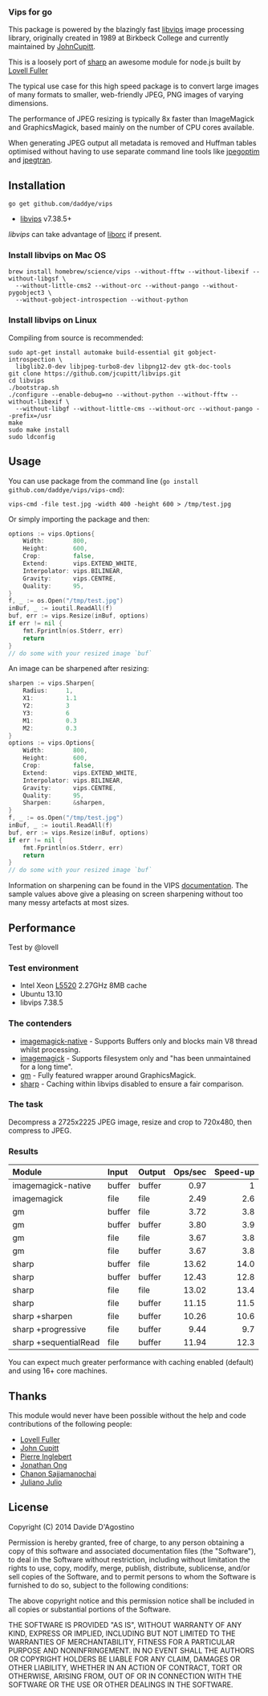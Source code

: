 ### Vips for go

This package is powered by the blazingly fast [libvips](https://github.com/jcupitt/libvips) image
processing library, originally created in 1989 at Birkbeck College and currently maintained by 
[JohnCupitt](https://github.com/jcupitt).

This is a loosely port of [sharp](https://github.com/lovell/sharp) an awesome module for node.js
built by [Lovell Fuller](https://github.com/lovell)

The typical use case for this high speed package is to convert large images of many formats
to smaller, web-friendly JPEG, PNG images of varying dimensions.

The performance of JPEG resizing is typically 8x faster than ImageMagick and GraphicsMagick, based
mainly on the number of CPU cores available.

When generating JPEG output all metadata is removed and Huffman tables optimised without having to
use separate command line tools like [jpegoptim](https://github.com/tjko/jpegoptim) and
[jpegtran](http://jpegclub.org/jpegtran/).

## Installation

    go get github.com/daddye/vips

* [libvips](https://github.com/jcupitt/libvips) v7.38.5+

_libvips_ can take advantage of [liborc](http://code.entropywave.com/orc/) if present.

### Install libvips on Mac OS

    brew install homebrew/science/vips --without-fftw --without-libexif --without-libgsf \
      --without-little-cms2 --without-orc --without-pango --without-pygobject3 \
      --without-gobject-introspection --without-python

### Install libvips on Linux

Compiling from source is recommended:

    sudo apt-get install automake build-essential git gobject-introspection \
      libglib2.0-dev libjpeg-turbo8-dev libpng12-dev gtk-doc-tools
    git clone https://github.com/jcupitt/libvips.git
    cd libvips
    ./bootstrap.sh
    ./configure --enable-debug=no --without-python --without-fftw --without-libexif \
      --without-libgf --without-little-cms --without-orc --without-pango --prefix=/usr
    make
    sudo make install
    sudo ldconfig

## Usage

You can use package from the command line (`go install github.com/daddye/vips/vips-cmd`):

    vips-cmd -file test.jpg -width 400 -height 600 > /tmp/test.jpg

Or simply importing the package and then:

```go
options := vips.Options{
	Width:        800,
	Height:       600,
	Crop:         false,
	Extend:       vips.EXTEND_WHITE,
	Interpolator: vips.BILINEAR,
	Gravity:      vips.CENTRE,
	Quality:      95,
}
f, _ := os.Open("/tmp/test.jpg")
inBuf, _ := ioutil.ReadAll(f)
buf, err := vips.Resize(inBuf, options)
if err != nil {
	fmt.Fprintln(os.Stderr, err)
	return
}
// do some with your resized image `buf`
```

An image can be sharpened after resizing:

```go
sharpen := vips.Sharpen{
    Radius:     1,
    X1:         1.1
    Y2:         3
    Y3:         6
    M1:         0.3
    M2:         0.3
}
options := vips.Options{
	Width:        800,
	Height:       600,
	Crop:         false,
	Extend:       vips.EXTEND_WHITE,
	Interpolator: vips.BILINEAR,
	Gravity:      vips.CENTRE,
	Quality:      95,
	Sharpen:      &sharpen,
}
f, _ := os.Open("/tmp/test.jpg")
inBuf, _ := ioutil.ReadAll(f)
buf, err := vips.Resize(inBuf, options)
if err != nil {
	fmt.Fprintln(os.Stderr, err)
	return
}
// do some with your resized image `buf`
```

Information on sharpening can be found in the VIPS [documentation](http://www.vips.ecs.soton.ac.uk/supported/current/doc/html/libvips/libvips-convolution.html#vips-sharpen).
The sample values above give a pleasing on screen sharpening without too many messy artefacts at most sizes.

## Performance

Test by @lovell

### Test environment

* Intel Xeon [L5520](http://ark.intel.com/products/40201/Intel-Xeon-Processor-L5520-8M-Cache-2_26-GHz-5_86-GTs-Intel-QPI) 2.27GHz 8MB cache
* Ubuntu 13.10
* libvips 7.38.5

### The contenders

* [imagemagick-native](https://github.com/mash/node-imagemagick-native) - Supports Buffers only and blocks main V8 thread whilst processing.
* [imagemagick](https://github.com/rsms/node-imagemagick) - Supports filesystem only and "has been unmaintained for a long time".
* [gm](https://github.com/aheckmann/gm) - Fully featured wrapper around GraphicsMagick.
* [sharp](https://github.com/lovell/sharp) - Caching within libvips disabled to ensure a fair comparison.

### The task

Decompress a 2725x2225 JPEG image, resize and crop to 720x480, then compress to JPEG.

### Results

| Module                | Input  | Output | Ops/sec | Speed-up |
| :-------------------- | :----- | :----- | ------: | -------: |
| imagemagick-native    | buffer | buffer |    0.97 |        1 |
| imagemagick           | file   | file   |    2.49 |      2.6 |
| gm                    | buffer | file   |    3.72 |      3.8 |
| gm                    | buffer | buffer |    3.80 |      3.9 |
| gm                    | file   | file   |    3.67 |      3.8 |
| gm                    | file   | buffer |    3.67 |      3.8 |
| sharp                 | buffer | file   |   13.62 |     14.0 |
| sharp                 | buffer | buffer |   12.43 |     12.8 |
| sharp                 | file   | file   |   13.02 |     13.4 |
| sharp                 | file   | buffer |   11.15 |     11.5 |
| sharp +sharpen        | file   | buffer |   10.26 |     10.6 |
| sharp +progressive    | file   | buffer |    9.44 |      9.7 |
| sharp +sequentialRead | file   | buffer |   11.94 |     12.3 |

You can expect much greater performance with caching enabled (default) and using 16+ core machines.

## Thanks

This module would never have been possible without the help and code contributions of the following people:

* [Lovell Fuller](https://github.com/lovell)
* [John Cupitt](https://github.com/jcupitt)
* [Pierre Inglebert](https://github.com/pierreinglebert)
* [Jonathan Ong](https://github.com/jonathanong)
* [Chanon Sajjamanochai](https://github.com/chanon)
* [Juliano Julio](https://github.com/julianojulio)

## License

Copyright (C) 2014 Davide D'Agostino

Permission is hereby granted, free of charge, to any person obtaining
a copy of this software and associated documentation files (the "Software"),
to deal in the Software without restriction, including without limitation
the rights to use, copy, modify, merge, publish, distribute, sublicense,
and/or sell copies of the Software, and to permit persons to whom the
Software is furnished to do so, subject to the following conditions:

The above copyright notice and this permission notice shall be included
in all copies or substantial portions of the Software.

THE SOFTWARE IS PROVIDED "AS IS", WITHOUT WARRANTY OF ANY KIND,
EXPRESS OR IMPLIED, INCLUDING BUT NOT LIMITED TO THE WARRANTIES
OF MERCHANTABILITY, FITNESS FOR A PARTICULAR PURPOSE AND NONINFRINGEMENT.
IN NO EVENT SHALL THE AUTHORS OR COPYRIGHT HOLDERS BE LIABLE FOR ANY CLAIM,
DAMAGES OR OTHER LIABILITY, WHETHER IN AN ACTION OF CONTRACT,
TORT OR OTHERWISE, ARISING FROM, OUT OF OR IN CONNECTION WITH THE SOFTWARE
OR THE USE OR OTHER DEALINGS IN THE SOFTWARE.
